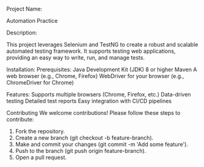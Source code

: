Project Name:

Automation Practice


Description:

This project leverages Selenium and TestNG to create a robust and scalable automated testing framework. 
It supports testing web applications, providing an easy way to write, run, and manage tests.



Installation:
  Prerequisites:
  Java Development Kit (JDK) 8 or higher
  Maven
  A web browser (e.g., Chrome, Firefox)
  WebDriver for your browser (e.g., ChromeDriver for Chrome)



  Features:
    Supports multiple browsers (Chrome, Firefox, etc.)
    Data-driven testing
    Detailed test reports
    Easy integration with CI/CD pipelines




  Contributing
  We welcome contributions! Please follow these steps to contribute:
  
  1. Fork the repository.
  2. Create a new branch (git checkout -b feature-branch).
  3. Make and commit your changes (git commit -m 'Add some feature').
  4. Push to the branch (git push origin feature-branch).
  5. Open a pull request.
